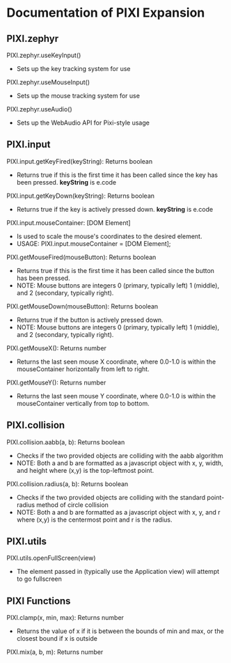 # Documentation of PIXI Expansion

## PIXI.zephyr

PIXI.zephyr.useKeyInput()
- Sets up the key tracking system for use

PIXI.zephyr.useMouseInput()
- Sets up the mouse tracking system for use

PIXI.zephyr.useAudio()
 - Sets up the WebAudio API for Pixi-style usage

## PIXI.input

PIXI.input.getKeyFired(keyString): Returns boolean
 - Returns true if this is the first time it has been called since the key has been pressed. **keyString** is e.code

PIXI.input.getKeyDown(keyString): Returns boolean
 - Returns true if the key is actively pressed down. **keyString** is e.code

PIXI.input.mouseContainer: [DOM Element]
 - Is used to scale the mouse's coordinates to the desired element.
 - USAGE: PIXI.input.mouseContainer = [DOM Element];

PIXI.getMouseFired(mouseButton): Returns boolean
 - Returns true if this is the first time it has been called since the button has been pressed.
 - NOTE: Mouse buttons are integers 0 (primary, typically left) 1 (middle), and 2 (secondary, typically right).

PIXI.getMouseDown(mouseButton): Returns boolean
 - Returns true if the button is actively pressed down.
 - NOTE: Mouse buttons are integers 0 (primary, typically left) 1 (middle), and 2 (secondary, typically right).

PIXI.getMouseX(): Returns number
 - Returns the last seen mouse X coordinate, where 0.0-1.0 is within the mouseContainer horizontally from left to right.

PIXI.getMouseY(): Returns number
 - Returns the last seen mouse Y coordinate, where 0.0-1.0 is within the mouseContainer vertically from top to bottom.

## PIXI.collision

PIXI.collision.aabb(a, b): Returns boolean
 - Checks if the two provided objects are colliding with the aabb algorithm
 - NOTE: Both a and b are formatted as a javascript object with x, y, width, and height where (x,y) is the top-leftmost point.

PIXI.collision.radius(a, b): Returns boolean
 - Checks if the two provided objects are colliding with the standard point-radius method of circle collision
 - NOTE: Both a and b are formatted as a javascript object with x, y, and r where (x,y) is the centermost point and r is the radius.

## PIXI.utils

PIXI.utils.openFullScreen(view)
 - The element passed in (typically use the Application view) will attempt to go fullscreen

## PIXI Functions

PIXI.clamp(x, min, max): Returns number
 - Returns the value of x if it is between the bounds of min and max, or the closest bound if x is outside

PIXI.mix(a, b, m): Returns number